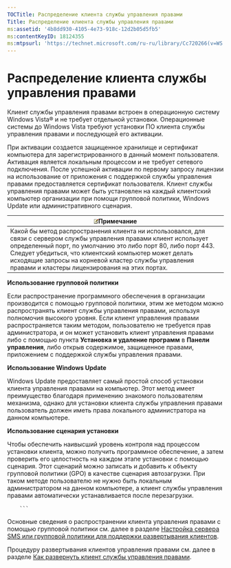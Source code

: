 ```yaml
---
TOCTitle: Распределение клиента службы управления правами
Title: Распределение клиента службы управления правами
ms:assetid: '4b8dd930-4105-4e73-918c-12d2b05d5fb5'
ms:contentKeyID: 18124355
ms:mtpsurl: 'https://technet.microsoft.com/ru-ru/library/Cc720266(v=WS.10)'
---
```


Распределение клиента службы управления правами
===============================================

Клиент службы управления правами встроен в операционную систему Windows Vista® и не требует отдельной установки. Операционные системы до Windows Vista требуют установки ПО клиента службы управления правами и последующей его активации.

При активации создается защищенное хранилище и сертификат компьютера для зарегистрированного в данный момент пользователя. Активация является локальным процессом и не требует сетевого подключения. После успешной активации по первому запросу лицензии на использование от приложения с поддержкой службы управления правами предоставляется сертификат пользователя. Клиент службы управления правами может быть установлен на каждый клиентский компьютер организации при помощи групповой политики, Windows Update или административного сценария.

| ![](images/Cc720266.note(WS.10).gif)Примечание                                                                                                                                                                                                                                                                                   |
|---------------------------------------------------------------------------------------------------------------------------------------------------------------------------------------------------------------------------------------------------------------------------------------------------------------------------------------------------------------|
| Какой бы метод распространения клиента ни использовался, для связи с сервером службы управления правами клиент использует определенный порт, по умолчанию это либо порт 80, либо порт 443. Следует убедиться, что клиентский компьютер может делать исходящие запросы на корневой кластер службы управления правами и кластеры лицензирования на этих портах. |

**Использование групповой политики**

Если распространение программного обеспечения в организации производится с помощью групповой политики, этим же методом можно распространять клиент службы управления правами, используя полномочия высокого уровня. Если клиент управления правами распространяется таким методом, пользователю не требуется прав администратора, и он может установить клиент управления правами либо с помощью пункта **Установка и удаление программ** в **Панели управления**, либо открыв содержимое, защищенное правами, приложением с поддержкой службы управления правами.

**Использование Windows Update**

Windows Update предоставляет самый простой способ установки клиента управления правами на компьютер. Этот метод имеет преимущество благодаря применению знакомого пользователям механизма, однако для установки клиента службы управления правами пользователь должен иметь права локального администратора на данном компьютере.

**Использование сценария установки**

Чтобы обеспечить наивысший уровень контроля над процессом установки клиента, можно получить программное обеспечение, а затем проверить его целостность на каждом этапе установки с помощью сценария. Этот сценарий можно записать и добавить к объекту групповой политики (GPO) в качестве сценария автозагрузки. При таком методе пользователю не нужно быть локальным администратором на данном компьютере, а клиент службы управления правами автоматически устанавливается после перезагрузки.

        ```
Основные сведения о распространении клиента управления правами с помощью групповой политики см. далее в разделе [Настройка сервера SMS или групповой политики для поддержки развертывания клиентов](https://technet.microsoft.com/9e37c27b-8cc1-40c6-adb7-0937aa64c8db).

Процедуру развертывания клиентов управления правами см. далее в разделе [Как развернуть клиент службы управления правами](https://technet.microsoft.com/c84f1724-cf71-4385-9003-ff68bc23c927).
